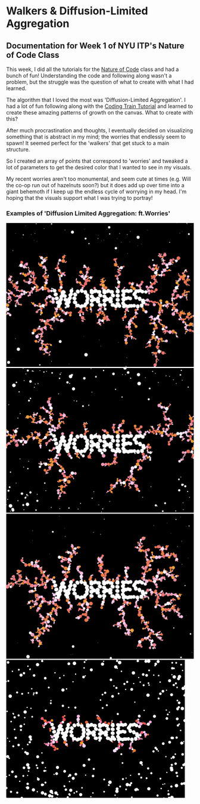# Walkers & Diffusion-Limited Aggregation

## Documentation for Week 1 of NYU ITP's Nature of Code Class 

This week, I did all the tutorials for the [Nature of Code](https://github.com/nature-of-code/noc-syllabus-S21) class and had a bunch of fun! Understanding the code and following along wasn't a problem, but the struggle was the question of what to create with what I had learned.

The algorithm that I loved the most was 'Diffusion-Limited Aggregation'. I had a lot of fun following along with the [Coding Train Tutorial](https://www.youtube.com/watch?v=Cl_Gjj80gPE) and learned to create these amazing patterns of growth on the canvas. What to create with this?

After much procrastination and thoughts, I eventually decided on visualizing something that is abstract in my mind; the worries that endlessly seem to spawn! It seemed perfect for the 'walkers' that get stuck to a main structure.

So I created an array of points that correspond to 'worries' and tweaked a lot of parameters to get the desired color that I wanted to see in my visuals. 

My recent worries aren't too monumental, and seem cute at times (e.g. Will the co-op run out of hazelnuts soon?) but it does add up over time into a giant behemoth if I keep up the endless cycle of worrying in my head. I'm hoping that the visuals support what I was trying to portray!

### Examples of 'Diffusion Limited Aggregation: ft.Worries'

![img1](document_img/example1.png)
![img2](document_img/example2.png)
![img3](document_img/example3.png)
![img3](document_img/example3.gif)
